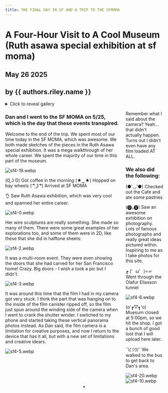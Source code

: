 ```yaml
---
title: THE FINAL DAY IN SF AND A TRIP TO THE SFMOMA
---
```



<div class="title-section">

# A Four-Hour Visit to A Cool Museum (Ruth asawa special exhibition at sf moma)

<div class="byline">

## May 26 2025  
## by {{ authors.riley.name }}

<div class="dummy"></div>

</div>
</div>

<details>
<summary><a class="vibrate">Click to reveal gallery</a></summary>
<ul class="image-grid">
<li><img class="grid-image" src="/images/sf4-1.webp" alt="sf4-1.webp" title="sf4-1.webp"></li>
<li><img class="grid-image" src="/images/sf4-8.webp" alt="sf4-8.webp" title="sf4-8.webp"></li>
<li><img class="grid-image" src="/images/sf4-9.webp" alt="sf4-9.webp" title="sf4-9.webp"></li>
<li><img class="grid-image" src="/images/sf4-13.webp" alt="sf4-13.webp" title="sf4-13.webp"></li>
<li><img class="grid-image" src="/images/sf4-14.webp" alt="sf4-14.webp" title="sf4-14.webp"></li>
<li><img class="grid-image" src="/images/sf4-15.webp" alt="sf4-15.webp" title="sf4-15.webp"></li>

</ul>
</details>

<div class="columns">

<div class="left-column">

### Dan and I went to the SF MOMA on 5/25, which is the day that these events transpired.

Welcome to the end of the trip. We spent most of our time today in the SF MOMA, which was awesome. We both made sketches of the pieces in the Ruth Asawa special exhibition. It was a mega walkthrough of her whole career. We spent the majority of our time in this part of the museum.

<img class="portrait-image" src="/images/sf4-19.webp" alt="sf4-19.webp" title="sf4-19.webp">


(ʘ ͟ʖ ʘ) Got coffee in the morning (★‿★) Hopped on bay wheels ( ͡° ͜ʖ ͡°) Arrived at SF MOMA

👌 Saw Ruth Asawa exhibition, which was very cool and spanned her entire career. 

<img class="square-image" src="/images/sf4-0.webp" alt="sf4-0.webp" title="sf4-0.webp">

Her wire sculptures are really something. She made so many of them. There were some great examples of her explorations too, and some of them were in 2D, like these that she did in halftone sheets: 

<img class="square-image" src="/images/sf4-2.webp" alt="sf4-2.webp" title="sf4-2.webp">

It was a multi-room event. They were even showing the doors that she had carved for her San Francisco home! Crazy. Big doors - I wish a took a pic but I didn't.

<img class="square-image" src="/images/sf4-3.webp" alt="sf4-3.webp" title="sf4-3.webp">

It was around this time that the film I had in my camera got very stuck. I think the part that was hanging on to the inside of the film canister ripped off, so the film just spun around the winding side of the camera when I went to crank the shutter winder. I switched to my phone and started taking these vertical panorama photos instead. As Dan said, the film camera is a limitation for creative purposes, and now I return to the device that has it all, but with a new set of limitations and creative idears.

<img class="portrait-image" src="/images/sf4-5.webp" alt="sf4-5.webp" title="sf4-5.webp">

</div>

<div class="right-column">

Remember what I said about the camera? Yeah... that didn't actually happen. <span class="spoiler">Turns out I didn't even have any film loaded AT ALL.</span>

### We also did the following:

(●'◡'●) Checked out the Cafe and ate some pastries

(⓿_⓿) Saw an awesome exhibition on photography. Lots of famous photographs and really great ideas pictured within. Inspiring to me as I take photos for this site. 

┏ (゜ω゜)=☞ Went through the Olafur Eliasson tunnel

<img class="portrait-image" src="/images/sf4-6.webp" alt="sf4-6.webp" title="sf4-6.webp">

(o'┏▽┓'o) Muesum closed at 5:00pm, so we hit the shop. I got a bunch of good loot that I will upload here later.

¯&#92;_(ツ)_/¯ We walked to the bus to get back to Dan's area.



<img class="portrait-image" src="/images/sf4-20.webp" alt="sf4-20.webp" title="sf4-20.webp">
<img class="portrait-image" src="/images/sf4-10.webp" alt="sf4-10.webp" title="sf4-10.webp">

</div>
</div>

<center>×</center>
